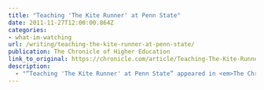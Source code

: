 ```yaml
---
title: "Teaching 'The Kite Runner' at Penn State"
date: 2011-11-27T12:00:00.864Z
categories: 
- what-im-watching
url: /writing/teaching-the-kite-runner-at-penn-state/
publication: The Chronicle of Higher Education
link_to_original: https://chronicle.com/article/Teaching-The-Kite-Runner-at/129878/
description:
  - "“Teaching 'The Kite Runner' at Penn State” appeared in <em>The Chronicle of Higher Education</em>, November 27, 2011."
---
```

